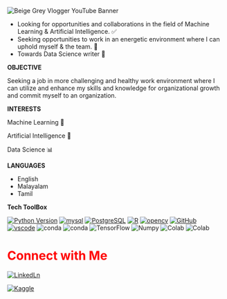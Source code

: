![Beige Grey Vlogger YouTube Banner](https://github.com/dayana123456789/dayanavincent/assets/99783461/bd0e72b1-b224-4fab-afe4-d5edeb3cb302)


* Looking for opportunities and collaborations in the field of Machine Learning & Artificial Intelligence. ✅
* Seeking opportunities to work in an energetic environment where I can uphold myself & the team. 💪
* Towards Data Science writer 📝
  
**OBJECTIVE**

Seeking a job in more challenging and healthy work environment where I can utilize and enhance my skills and knowledge for organizational growth and commit myself to an organization.

**INTERESTS**

Machine Learning 👾

Artificial Intelligence 🤖

Data Science 📊

**LANGUAGES**
* English
* Malayalam
* Tamil

**Tech ToolBox**

[![Python Version](https://img.shields.io/badge/-python-lightblue)](https://www.python.org/)
[![mysql](https://img.shields.io/badge/-MSQL-red)](https://www.mysql.com/)
[![PostgreSQL](https://img.shields.io/badge/-PostgreSQL-%20black)](https://www.postgresql.org/)
[![R](https://img.shields.io/badge/-R-%20lightblue)](https://www.r-project.org/)
[![opencv](https://img.shields.io/badge/-opencv-orange)](https://www.r-project.org/)
[![GitHub](https://img.shields.io/badge/-GITHUB-BLACK?logo=GITHUB)](https://github.com/dayana123456789)
[![vscode](https://img.shields.io/badge/-vscode-darkblue?logo=vscode&logoColor=blue)](https://code.visualstudio.com/)
![conda](https://img.shields.io/badge/-conda-lightgreen?logo=anaconda&logoColor=white)
![conda](https://img.shields.io/badge/-Linux-red?logo=ubuntu&logoColor=white)
![TensorFlow](https://img.shields.io/badge/-TensorFlow-orange?logo=TensorFlow&logoColor=Orange&labelColor=white)
![Numpy](https://img.shields.io/badge/-Numpy-blue?logo=Numpy&logoColor=lightblue&labelColor=white)
![Colab](https://img.shields.io/badge/-Google%20Colab-orange?logo=Google%20Colab&logoColor=orange&labelColor=red)
![Colab](https://img.shields.io/badge/-Pandas-violet?logo=Pandas&logoColor=white&labelColor=white)

# <span style="color:red">Connect with Me</span>

[![LinkedLn](https://img.shields.io/badge/-LIinkedIn-blue?logo=linkedIn&logoColor=white&labelColor=blue)](https://www.linkedin.com/in/dayana-vincent-857594265/)

[![Kaggle](https://img.shields.io/badge/Kaggle-blue?logoColor=white&labelColor=blue)](https://www.linkedin.com/in/dayana-vincent-857594265/)




 




